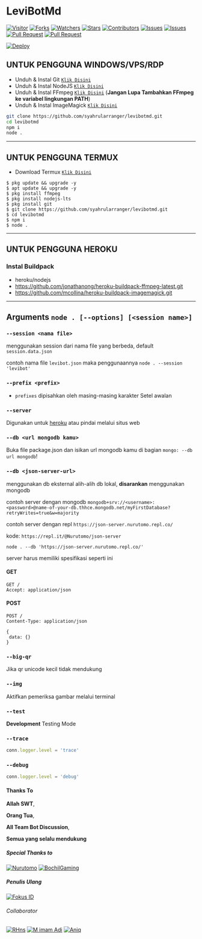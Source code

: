 # LeviBotMd

<a href="https://visitor-badge.glitch.me/badge?page_id=syahrularranger/levibotmd"><img title="Visitor" src="https://visitor-badge.glitch.me/badge?page_id=syahrularranger/levibotmd"></a>
<a href="https://github.com/syahrularranger/levibotmd/network/members"><img title="Forks" src="https://img.shields.io/github/forks/syahrularranger/levibotmd?label=Forks&color=blue&style=flat-square"></a>
<a href="https://github.com/syahrularranger/levibotmd/watchers"><img title="Watchers" src="https://img.shields.io/github/watchers/syahrularranger/levibotmd?label=Watchers&color=green&style=flat-square"></a>
<a href="https://github.com/syahrularranger/levibotmd/stargazers"><img title="Stars" src="https://img.shields.io/github/stars/syahrularranger/levibotmd?label=Stars&color=yellow&style=flat-square"></a>
<a href="https://github.com/syahrularranger/levibotmd/graphs/contributors"><img title="Contributors" src="https://img.shields.io/github/contributors/syahrularranger/levibotmd?label=Contributors&color=blue&style=flat-square"></a>
<a href="https://github.com/syahrularranger/levibotmd/issues"><img title="Issues" src="https://img.shields.io/github/issues/syahrularranger/levibotmd?label=Issues&color=success&style=flat-square"></a>
<a href="https://github.com/syahrularranger/levibotmd/issues?q=is%3Aissue+is%3Aclosed"><img title="Issues" src="https://img.shields.io/github/issues-closed/syahrularranger/levibotmd?label=Issues&color=red&style=flat-square"></a>
<a href="https://github.com/syahrularranger/levibotmd/pulls"><img title="Pull Request" src="https://img.shields.io/github/issues-pr/syahrularranger/levibotmd?label=PullRequest&color=success&style=flat-square"></a>
<a href="https://github.com/syahrularranger/levibotmd/pulls?q=is%3Apr+is%3Aclosed"><img title="Pull Request" src="https://img.shields.io/github/issues-pr-closed/syahrularranger/levibotmd?label=PullRequest&color=red&style=flat-square"></a>


[![Deploy](https://www.herokucdn.com/deploy/button.svg)](https://heroku.com/deploy?template=https://github.com/syahrularranger/levibotmd)

## UNTUK PENGGUNA WINDOWS/VPS/RDP

* Unduh & Instal Git [`Klik Disini`](https://git-scm.com/downloads)
* Unduh & Instal NodeJS [`Klik Disini`](https://nodejs.org/en/download)
* Unduh & Instal FFmpeg [`Klik Disini`](https://ffmpeg.org/download.html) (**Jangan Lupa Tambahkan FFmpeg ke variabel lingkungan PATH**)
* Unduh & Instal ImageMagick [`Klik Disini`](https://imagemagick.org/script/download.php)

```bash
git clone https://github.com/syahrularranger/levibotmd.git
cd levibotmd
npm i
node .
```

---------

## UNTUK PENGGUNA TERMUX

* Download Termux [`Klik Disini`](https://github.com/termux/termux-app/releases/download/v0.118.0/termux-app_v0.118.0+github-debug_universal.apk)

```
$ pkg update && upgrade -y
$ apt update && upgrade -y
$ pkg install ffmpeg
$ pkg install nodejs-lts
$ pkg install git
$ git clone https://github.com/syahrularranger/levibotmd.git
$ cd levibotmd
$ npm i
$ node .
```
---------
## UNTUK PENGGUNA HEROKU

### Instal Buildpack
* heroku/nodejs
* https://github.com/jonathanong/heroku-buildpack-ffmpeg-latest.git
* https://github.com/mcollina/heroku-buildpack-imagemagick.git

---------
## Arguments `node . [--options] [<session name>]` 

### `--session <nama file>`

menggunakan session dari nama file yang berbeda, default `session.data.json`

contoh nama file `levibot.json` maka penggunaannya `node . --session 'levibot'`

### `--prefix <prefix>`

* `prefixes` dipisahkan oleh masing-masing karakter
Setel awalan

### `--server`

Digunakan untuk [heroku](https://heroku.com/) atau pindai melalui situs web

### `--db <url mongodb kamu>`

Buka file package.json dan isikan url mongodb kamu di bagian `mongo: --db url mongodb`!

### `--db <json-server-url>`

menggunakan db eksternal alih-alih db lokal, **disarankan** menggunakan mongodb

contoh server dengan mongodb `mongodb+srv://<username>:<password>@name-of-your-db.thhce.mongodb.net/myFirstDatabase?retryWrites=true&w=majority`

contoh server dengan repl `https://json-server.nurutomo.repl.co/`

kode: `https://repl.it/@Nurutomo/json-server`

`node . --db 'https://json-server.nurutomo.repl.co/'`

server harus memiliki spesifikasi seperti ini

#### GET

```http
GET /
Accept: application/json
```

#### POST

```http
POST /
Content-Type: application/json

{
 data: {}
}
```

### `--big-qr`

Jika qr unicode kecil tidak mendukung

### `--img`

Aktifkan pemeriksa gambar melalui terminal

### `--test`

**Development** Testing Mode

### `--trace`

```js
conn.logger.level = 'trace'
```

### `--debug`

```js
conn.logger.level = 'debug'
```
#### Thanks To 
**Allah SWT**,

**Orang Tua**,

**All Team Bot Discussion**,

**Semua yang selalu mendukung**


##### Special Thanks to
[![Nurutomo](https://github.com/Nurutomo.png?size=100)](https://github.com/Nurutomo)
[![BochilGaming](https://github.com/BochilGaming.png?size=100)](https://github.com/BochilGaming)

##### Penulis Ulang
[![Fokus ID](https://github.com/fokusdotid.png?size=100)](https://github.com/fokusdotid)

###### Collaborator

[![RHns](https://github.com/imrhns.png?size=100)](https://github.com/imrhns)
[![M imam Adi](https://github.com/adi-officiall.png?size=100)](https://github.com/adi-officiall)
[![Aniq](https://github.com/aniq12.png?size=100)](https://github.com/aniq12)
